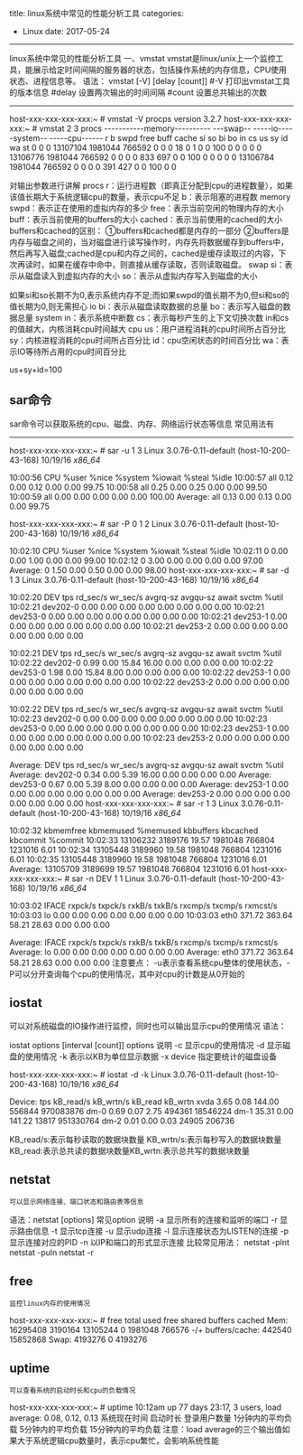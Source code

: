 title: linux系统中常见的性能分析工具
categories: 
- Linux
date: 2017-05-24
---
linux系统中常见的性能分析工具
一、vmstat
            vmstat是linux/unix上一个监控工具，能展示给定时间间隔的服务器的状态，包括操作系统的内存信息，CPU使用状态、进程信息等。
语法：
vmstat [-V] [delay [count]]
    #-V     打印出vmstat工具的版本信息
    #delay  设置两次输出的时间间隔
    #count  设置总共输出的次数

---
host-xxx-xxx-xxx-xxx:~ # vmstat -V
procps version 3.2.7
host-xxx-xxx-xxx-xxx:~ # vmstat 2 3
procs -----------memory---------- ---swap-- -----io---- -system-- -----cpu------
 r  b   swpd   free   buff  cache   si   so    bi    bo   in   cs us sy id wa st
 0  0      0 13107104 1981044 766592    0    0     0    18    0    1  0  0 100  0  0
 0  0      0 13106776 1981044 766592    0    0     0     0  833  697  0  0 100  0  0
 0  0      0 13106784 1981044 766592    0    0     0     0  391  427  0  0 100  0  0

对输出参数进行讲解
    procs
        r：运行进程数（即真正分配到cpu的进程数量），如果该值长期大于系统逻辑cpu的数量，表示cpu不足
        b：表示阻塞的进程数
    memory
        swpd：表示正在使用的虚拟内存的多少
        free：表示当前空闲的物理内存的大小
        buff：表示当前使用的buffers的大小
        cached：表示当前使用的cached的大小
buffers和cached的区别：
    ①buffers和cached都是内存的一部分
    ②buffers是内存与磁盘之间的，当对磁盘进行读写操作时，内存先将数据缓存到buffers中，然后再写入磁盘;cached是cpu和内存之间的，cached是缓存读取过的内容，下次再读时，如果在缓存中命中，则直接从缓存读取，否则读取磁盘。
      swap
        si：表示从磁盘读入到虚拟内存的大小
        so：表示从虚拟内存写入到磁盘的大小

如果si和so长期不为0,表示系统内存不足;而如果swpd的值长期不为0,但si和so的值长期为0,则无需担心
      io
        bi：表示从磁盘读取数据的总量
        bo：表示写入磁盘的数据总量
      system
        in：表示系统中断数
        cs：表示每秒产生的上下文切换次数
in和cs的值越大，内核消耗cpu时间越大
      cpu
         us：用户进程消耗的cpu时间所占百分比
         sy：内核进程消耗的cpu时间所占百分比
          id：cpu空闲状态的时间百分比
          wa：表示IO等待所占用的cpu时间百分比

us+sy+id=100

## sar命令
 sar命令可以获取系统的cpu、磁盘、内存、网络运行状态等信息
常见用法有

---
host-xxx-xxx-xxx-xxx:~ # sar -u 1 3
Linux 3.0.76-0.11-default (host-10-200-43-168)  10/19/16    _x86_64_

10:00:56        CPU     %user     %nice   %system   %iowait    %steal     %idle
10:00:57        all      0.12      0.00      0.12      0.00      0.00     99.75
10:00:58        all      0.25      0.00      0.25      0.00      0.00     99.50
10:00:59        all      0.00      0.00      0.00      0.00      0.00    100.00
Average:        all      0.13      0.00      0.13      0.00      0.00     99.75

host-xxx-xxx-xxx-xxx:~ # sar -P 0 1 2
Linux 3.0.76-0.11-default (host-10-200-43-168)  10/19/16    _x86_64_

10:02:10        CPU     %user     %nice   %system   %iowait    %steal     %idle
10:02:11          0      0.00      0.00      1.00      0.00      0.00     99.00
10:02:12          0      3.00      0.00      0.00      0.00      0.00     97.00
Average:          0      1.50      0.00      0.50      0.00      0.00     98.00
host-xxx-xxx-xxx-xxx:~ # sar -d 1 3
Linux 3.0.76-0.11-default (host-10-200-43-168)  10/19/16    _x86_64_

10:02:20          DEV       tps  rd_sec/s  wr_sec/s  avgrq-sz  avgqu-sz     await     svctm     %util
10:02:21     dev202-0      0.00      0.00      0.00      0.00      0.00      0.00      0.00      0.00
10:02:21     dev253-0      0.00      0.00      0.00      0.00      0.00      0.00      0.00      0.00
10:02:21     dev253-1      0.00      0.00      0.00      0.00      0.00      0.00      0.00      0.00
10:02:21     dev253-2      0.00      0.00      0.00      0.00      0.00      0.00      0.00      0.00

10:02:21          DEV       tps  rd_sec/s  wr_sec/s  avgrq-sz  avgqu-sz     await     svctm     %util
10:02:22     dev202-0      0.99      0.00     15.84     16.00      0.00      0.00      0.00      0.00
10:02:22     dev253-0      1.98      0.00     15.84      8.00      0.00      0.00      0.00      0.00
10:02:22     dev253-1      0.00      0.00      0.00      0.00      0.00      0.00      0.00      0.00
10:02:22     dev253-2      0.00      0.00      0.00      0.00      0.00      0.00      0.00      0.00

10:02:22          DEV       tps  rd_sec/s  wr_sec/s  avgrq-sz  avgqu-sz     await     svctm     %util
10:02:23     dev202-0      0.00      0.00      0.00      0.00      0.00      0.00      0.00      0.00
10:02:23     dev253-0      0.00      0.00      0.00      0.00      0.00      0.00      0.00      0.00
10:02:23     dev253-1      0.00      0.00      0.00      0.00      0.00      0.00      0.00      0.00
10:02:23     dev253-2      0.00      0.00      0.00      0.00      0.00      0.00      0.00      0.00

Average:          DEV       tps  rd_sec/s  wr_sec/s  avgrq-sz  avgqu-sz     await     svctm     %util
Average:     dev202-0      0.34      0.00      5.39     16.00      0.00      0.00      0.00      0.00
Average:     dev253-0      0.67      0.00      5.39      8.00      0.00      0.00      0.00      0.00
Average:     dev253-1      0.00      0.00      0.00      0.00      0.00      0.00      0.00      0.00
Average:     dev253-2      0.00      0.00      0.00      0.00      0.00      0.00      0.00      0.00
host-xxx-xxx-xxx-xxx:~ # sar -r 1 3
Linux 3.0.76-0.11-default (host-10-200-43-168)  10/19/16    _x86_64_

10:02:32    kbmemfree kbmemused  %memused kbbuffers  kbcached  kbcommit   %commit
10:02:33     13106232   3189176     19.57   1981048    766804   1231016      6.01
10:02:34     13105448   3189960     19.58   1981048    766804   1231016      6.01
10:02:35     13105448   3189960     19.58   1981048    766804   1231016      6.01
Average:     13105709   3189699     19.57   1981048    766804   1231016      6.01
host-xxx-xxx-xxx-xxx:~ # sar -n DEV 1 1
Linux 3.0.76-0.11-default (host-10-200-43-168)  10/19/16    _x86_64_

10:03:02        IFACE   rxpck/s   txpck/s    rxkB/s    txkB/s   rxcmp/s   txcmp/s  rxmcst/s
10:03:03           lo      0.00      0.00      0.00      0.00      0.00      0.00      0.00
10:03:03         eth0    371.72    363.64     58.21     28.63      0.00      0.00      0.00

Average:        IFACE   rxpck/s   txpck/s    rxkB/s    txkB/s   rxcmp/s   txcmp/s  rxmcst/s
Average:           lo      0.00      0.00      0.00      0.00      0.00      0.00      0.00
Average:         eth0    371.72    363.64     58.21     28.63      0.00      0.00      0.00
注意要点：
    -u表示查看系统cpu整体的使用状态，-P可以分开查询每个cpu的使用情况，其中对cpu的计数是从0开始的

## iostat
可以对系统磁盘的IO操作进行监控，同时也可以输出显示cpu的使用情况
语法：

iostat options [interval [count]]
options
说明
-c
显示cpu的使用情况
-d
显示磁盘的使用情况
-k
表示以KB为单位显示数据
-x device
指定要统计的磁盘设备

host-xxx-xxx-xxx-xxx:~ # iostat -d -k
Linux 3.0.76-0.11-default (host-10-200-43-168)  10/19/16    _x86_64_

Device:            tps    kB_read/s    kB_wrtn/s    kB_read    kB_wrtn
xvda              3.65         0.08       144.00     556844  970083876
dm-0              0.69         0.07         2.75     494361   18546224
dm-1             35.31         0.00       141.22      13817  951330764
dm-2              0.01         0.00         0.03      24905     206736

KB_read/s:表示每秒读取的数据块数量
KB_wrtn/s:表示每秒写入的数据块数量
KB_read:表示总共读的数据块数量KB_wrtn:表示总共写的数据块数量

## netstat
    可以显示网络连接、端口状态和路由表等信息
语法：netstat [options]
常见option
说明
-a
显示所有的连接和监听的端口
-r
显示路由信息
-t
显示tcp连接
-u
显示udp连接
-l
显示连接状态为LISTEN的连接
-p
显示连接对应的PID
-n
以IP和端口的形式显示连接
比较常见用法：
netstat -plnt
netstat -puln
netstat -r

## free
    监控linux内存的使用情况
host-xxx-xxx-xxx-xxx:~ # free
             total       used       free     shared    buffers     cached
Mem:      16295408    3190164   13105244          0    1981048     766576
-/+ buffers/cache:     442540   15852868
Swap:      4193276          0    4193276

## uptime
    可以查看系统的启动时长和cpu的负载情况
host-xxx-xxx-xxx-xxx:~ # uptime 
 10:12am  up 77 days 23:17,  3 users,  load average: 0.08, 0.12, 0.13
系统现在时间    启动时长   登录用户数量      1分钟内的平均负载  5分钟内的平均负载   15分钟内的平均负载
注意：load average的三个输出值如果大于系统逻辑cpu数量时，表示cpu繁忙，会影响系统性能
 